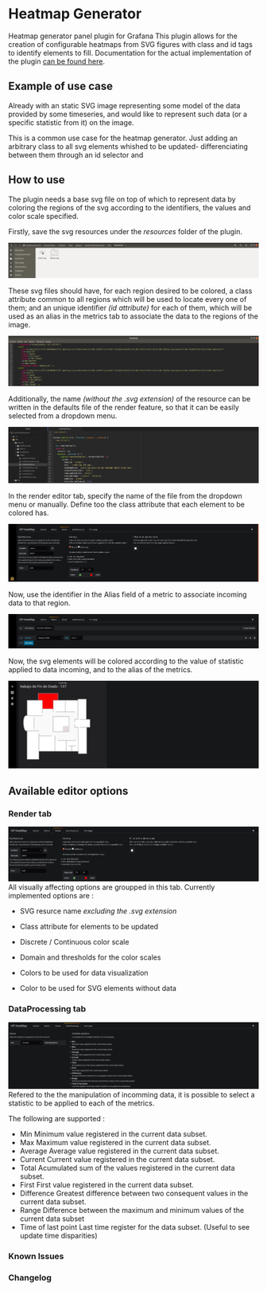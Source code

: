 # Heatmap Generator
Heatmap generator panel plugin for Grafana
This plugin allows for the creation of configurable heatmaps from
SVG figures with class and id tags to identify elements to fill.
Documentation for the actual implementation of the plugin [can be found here](https://janchorizo.github.io/jancho-heatmap-panel/).

## Example of use case
Already with an static SVG image representing some model of the data provided
by some timeseries, and would like to represent such data (or a specific statistic
  from it) on the image.

This is a common use case for the heatmap generator. Just adding an arbitrary class
to all svg elements whished to be updated- differenciating between them through an id
selector and

## How to use
The plugin needs a base svg file on top of which to represent data by coloring the
regions of the svg according to the identifiers, the values and color scale specified.

Firstly, save the svg resources under the _resources_ folder of the plugin.

![svg location](/img/svgLocation.png)

These svg files should have, for each region desired to be colored, a class attribute
common to all regions which will be used to locate every one of them; and an unique
identifier _(id attribute)_ for each of them, which will be used as an alias in the metrics
tab to associate the data to the regions of the image.

![svg attributes](/img/svgAttributes.png)

Additionally, the name _(without the .svg extension)_ of the resource can be written in
the defaults file of the render feature, so that it can be easily selected from a dropdown menu.

![svg defaults](/img/svgDefaults.png)

In the render editor tab, specify the name of the file from the dropdown menu or manually.
Define too the class attribute that each element to be colored has.

![svg ](/img/svgLoad.png)

Now, use the identifier in the Alias field of a metric to associate incoming data to that region.

![svg ](/img/svgMetrics.png)

Now, the svg elements will be colored according to the value of statistic applied to data incoming,
and to the alias of the metrics.

![svg ](/img/plugin.png)

## Available editor options
### Render tab
![Render Editor Tab](/img/renderEditorTab.png)
All visually affecting options are groupped in this tab. Currently implemented options are :
* SVG resurce name _excluding the .svg extension_

* Class attribute for elements to be updated

* Discrete / Continuous color scale

* Domain and thresholds for the color scales

* Colors to be used for data visualization

* Color to be used for SVG elements without data
### DataProcessing tab
![Data Processing Editor Tab](/img/dataProcessingEditorTab.png)
Refered to the the manipulation of incomming data, it is possible
to select a statistic to be applied to each of the metrics.

The following are supported :

* Min
    Minimum value registered in the current data subset.
* Max
    Maximum value registered in the current data subset.
* Average
    Average value registered in the current data subset.
* Current
    Current value registered in the current data subset.
* Total
    Acumulated sum of the values registered in the current data subset.
* First
    First value registered in the current data subset.
* Difference
    Greatest difference between two consequent values in the current data subset.
* Range
    Difference between the maximum and minimum values of the current data subset
* Time of last point
    Last time register for the data subset. (Useful to see update time disparities)


### Known Issues

### Changelog
